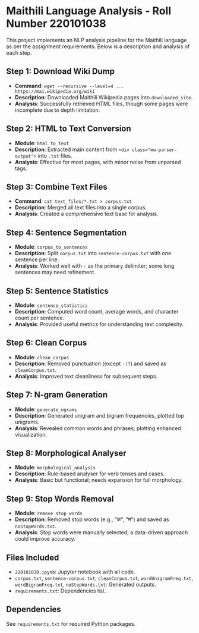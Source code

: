 # Maithili Language Analysis - Roll Number 220101038

This project implements an NLP analysis pipeline for the Maithili language as per the assignment requirements. Below is a description and analysis of each step.

## Step 1: Download Wiki Dump
- **Command**: `wget --recursive --level=4 ... https://mai.wikipedia.org/wiki`
- **Description**: Downloaded Maithili Wikipedia pages into `downloaded_site`.
- **Analysis**: Successfully retrieved HTML files, though some pages were incomplete due to depth limitation.

## Step 2: HTML to Text Conversion
- **Module**: `html_to_text`
- **Description**: Extracted main content from `<div class="mw-parser-output">` into `.txt` files.
- **Analysis**: Effective for most pages, with minor noise from unparsed tags.

## Step 3: Combine Text Files
- **Command**: `cat text_files/*.txt > corpus.txt`
- **Description**: Merged all text files into a single corpus.
- **Analysis**: Created a comprehensive text base for analysis.

## Step 4: Sentence Segmentation
- **Module**: `corpus_to_sentences`
- **Description**: Split `corpus.txt` into `sentence-corpus.txt` with one sentence per line.
- **Analysis**: Worked well with `।` as the primary delimiter; some long sentences may need refinement.

## Step 5: Sentence Statistics
- **Module**: `sentence_statistics`
- **Description**: Computed word count, average words, and character count per sentence.
- **Analysis**: Provided useful metrics for understanding text complexity.

## Step 6: Clean Corpus
- **Module**: `clean_corpus`
- **Description**: Removed punctuation (except `।!?`) and saved as `cleanCorpus.txt`.
- **Analysis**: Improved text cleanliness for subsequent steps.

## Step 7: N-gram Generation
- **Module**: `generate_ngrams`
- **Description**: Generated unigram and bigram frequencies, plotted top unigrams.
- **Analysis**: Revealed common words and phrases; plotting enhanced visualization.

## Step 8: Morphological Analyser
- **Module**: `morphological_analysis`
- **Description**: Rule-based analyser for verb tenses and cases.
- **Analysis**: Basic but functional; needs expansion for full morphology.

## Step 9: Stop Words Removal
- **Module**: `remove_stop_words`
- **Description**: Removed stop words (e.g., "क", "म") and saved as `noStopWords.txt`.
- **Analysis**: Stop words were manually selected; a data-driven approach could improve accuracy.

## Files Included
- `220101038.ipynb`: Jupyter notebook with all code.
- `corpus.txt`, `sentence-corpus.txt`, `cleanCorpus.txt`, `wordUnigramFreq.txt`, `wordBigramFreq.txt`, `noStopWords.txt`: Generated outputs.
- `requirements.txt`: Dependencies list.

## Dependencies
See `requirements.txt` for required Python packages.


